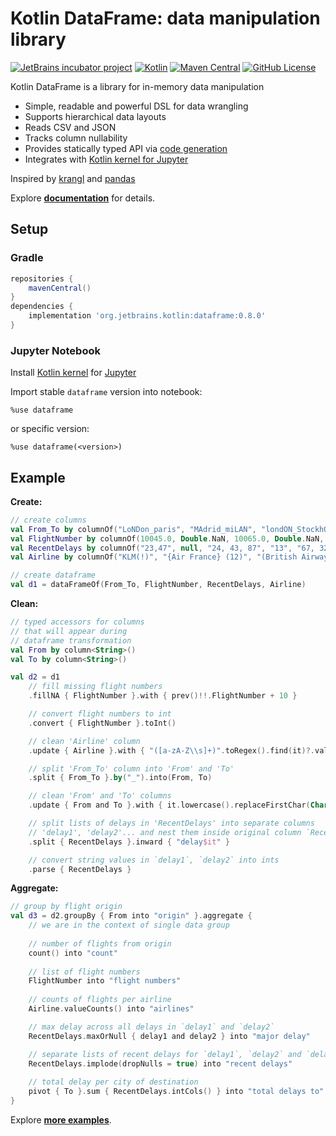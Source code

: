 # Kotlin DataFrame: data manipulation library
[![JetBrains incubator project](https://jb.gg/badges/incubator.svg)](https://confluence.jetbrains.com/display/ALL/JetBrains+on+GitHub)
[![Kotlin](https://img.shields.io/badge/kotlin-1.6.0-blue.svg?logo=kotlin)](http://kotlinlang.org)
[![Maven Central](https://img.shields.io/maven-central/v/org.jetbrains.kotlinx/dataframe?color=blue&label=Maven%20Central)](https://search.maven.org/artifact/org.jetbrains.kotlinx/dataframe)
[![GitHub License](https://img.shields.io/badge/license-Apache%20License%202.0-blue.svg?style=flat)](http://www.apache.org/licenses/LICENSE-2.0)

Kotlin DataFrame is a library for in-memory data manipulation
* Simple, readable and powerful DSL for data wrangling
* Supports hierarchical data layouts
* Reads CSV and JSON
* Tracks column nullability
* Provides statically typed API via [code generation](https://kotlin.github.io/dataframe/overview.html)
* Integrates with [Kotlin kernel for Jupyter](https://github.com/Kotlin/kotlin-jupyter)

Inspired by [krangl](https://github.com/holgerbrandl/krangl) and [pandas](https://pandas.pydata.org/)

Explore [**documentation**](https://kotlin.github.io/dataframe/overview.html) for details.

## Setup

### Gradle
```groovy
repositories {
    mavenCentral()
}
dependencies {
    implementation 'org.jetbrains.kotlin:dataframe:0.8.0'
}
```
### Jupyter Notebook

Install [Kotlin kernel](https://github.com/Kotlin/kotlin-jupyter) for [Jupyter](https://jupyter.org/)

Import stable `dataframe` version into notebook: 
```
%use dataframe
```
or specific version:
```
%use dataframe(<version>)
```

## Example

**Create:**
```kotlin
// create columns
val From_To by columnOf("LoNDon_paris", "MAdrid_miLAN", "londON_StockhOlm", "Budapest_PaRis", "Brussels_londOn")
val FlightNumber by columnOf(10045.0, Double.NaN, 10065.0, Double.NaN, 10085.0)
val RecentDelays by columnOf("23,47", null, "24, 43, 87", "13", "67, 32")
val Airline by columnOf("KLM(!)", "{Air France} (12)", "(British Airways. )", "12. Air France", "'Swiss Air'")

// create dataframe
val d1 = dataFrameOf(From_To, FlightNumber, RecentDelays, Airline)
```

**Clean:**
```kotlin
// typed accessors for columns
// that will appear during 
// dataframe transformation
val From by column<String>()
val To by column<String>()

val d2 = d1
    // fill missing flight numbers
    .fillNA { FlightNumber }.with { prev()!!.FlightNumber + 10 }

    // convert flight numbers to int
    .convert { FlightNumber }.toInt()

    // clean 'Airline' column
    .update { Airline }.with { "([a-zA-Z\\s]+)".toRegex().find(it)?.value ?: "" }

    // split 'From_To' column into 'From' and 'To'
    .split { From_To }.by("_").into(From, To)

    // clean 'From' and 'To' columns
    .update { From and To }.with { it.lowercase().replaceFirstChar(Char::uppercase) }

    // split lists of delays in 'RecentDelays' into separate columns 
    // 'delay1', 'delay2'... and nest them inside original column `RecentDelays`
    .split { RecentDelays }.inward { "delay$it" }

    // convert string values in `delay1`, `delay2` into ints
    .parse { RecentDelays }
```

**Aggregate:**
```kotlin
// group by flight origin
val d3 = d2.groupBy { From into "origin" }.aggregate {
    // we are in the context of single data group
    
    // number of flights from origin
    count() into "count"
    
    // list of flight numbers
    FlightNumber into "flight numbers"
    
    // counts of flights per airline
    Airline.valueCounts() into "airlines"

    // max delay across all delays in `delay1` and `delay2`
    RecentDelays.maxOrNull { delay1 and delay2 } into "major delay"

    // separate lists of recent delays for `delay1`, `delay2` and `delay3`
    RecentDelays.implode(dropNulls = true) into "recent delays"
    
    // total delay per city of destination
    pivot { To }.sum { RecentDelays.intCols() } into "total delays to"
}
```

Explore [**more examples**](examples).
